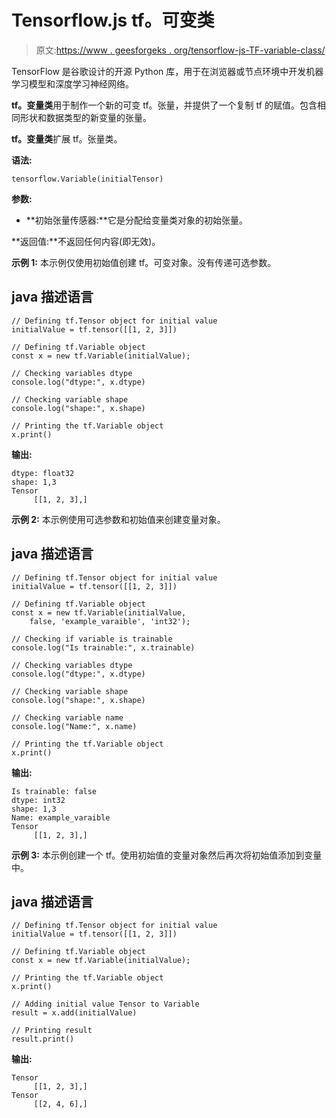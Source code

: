 # Tensorflow.js tf。可变类

> 原文:[https://www . geesforgeks . org/tensorflow-js-TF-variable-class/](https://www.geeksforgeeks.org/tensorflow-js-tf-variable-class/)

TensorFlow 是谷歌设计的开源 Python 库，用于在浏览器或节点环境中开发机器学习模型和深度学习神经网络。

**tf。变量类**用于制作一个新的可变 tf。张量，并提供了一个复制 tf 的赋值。包含相同形状和数据类型的新变量的张量。

**tf。变量类**扩展 tf。张量类。

**语法:**

```
tensorflow.Variable(initialTensor)
```

**参数:**

*   **初始张量传感器:**它是分配给变量类对象的初始张量。

**返回值:**不返回任何内容(即无效)。

**示例 1:** 本示例仅使用初始值创建 tf。可变对象。没有传递可选参数。

## java 描述语言

```
// Defining tf.Tensor object for initial value
initialValue = tf.tensor([[1, 2, 3]])

// Defining tf.Variable object 
const x = new tf.Variable(initialValue);

// Checking variables dtype
console.log("dtype:", x.dtype)

// Checking variable shape
console.log("shape:", x.shape)

// Printing the tf.Variable object
x.print()
```

**输出:**

```
dtype: float32
shape: 1,3
Tensor
     [[1, 2, 3],]
```

**示例 2:** 本示例使用可选参数和初始值来创建变量对象。

## java 描述语言

```
// Defining tf.Tensor object for initial value
initialValue = tf.tensor([[1, 2, 3]])

// Defining tf.Variable object 
const x = new tf.Variable(initialValue,
    false, 'example_varaible', 'int32');

// Checking if variable is trainable
console.log("Is trainable:", x.trainable)

// Checking variables dtype
console.log("dtype:", x.dtype)

// Checking variable shape
console.log("shape:", x.shape)

// Checking variable name
console.log("Name:", x.name)

// Printing the tf.Variable object
x.print()
```

**输出:**

```
Is trainable: false
dtype: int32
shape: 1,3
Name: example_varaible
Tensor
     [[1, 2, 3],]
```

**示例 3:** 本示例创建一个 tf。使用初始值的变量对象然后再次将初始值添加到变量中。

## java 描述语言

```
// Defining tf.Tensor object for initial value
initialValue = tf.tensor([[1, 2, 3]])

// Defining tf.Variable object 
const x = new tf.Variable(initialValue);

// Printing the tf.Variable object
x.print()

// Adding initial value Tensor to Variable
result = x.add(initialValue)

// Printing result
result.print()
```

**输出:**

```
Tensor
     [[1, 2, 3],]
Tensor
     [[2, 4, 6],]
```